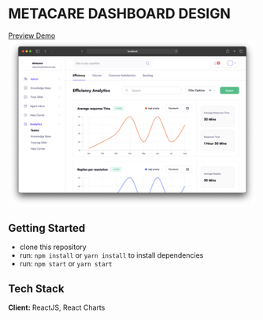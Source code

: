 # METACARE DASHBOARD DESIGN

[Preview Demo](https://rukkies-ecommerce.netlify.app/)
<img src="https://raw.githubusercontent.com/rukkiechovwe/metacare.app/main/screenshots/ss.png"/>

## Getting Started
- clone this repository
- run: `npm install` or `yarn install` to install dependencies
- run: `npm start` or `yarn start`

## Tech Stack
**Client:** ReactJS, React Charts